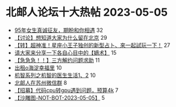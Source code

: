 # 北邮人论坛十大热帖 2023-05-05

- [95年女生真诚征友，期盼和你相遇](https://bbs.byr.cn/article/Friends/2039516) 32
- [【讨论】想知道大家为什么留在北京](https://bbs.byr.cn/article/Talking/6386657) 29
- [【转】超神准！星座小王子独创的新型占卜、來一起試玩一下！](https://bbs.byr.cn/article/Constellations/326533) 27
- [请大家来分享一下各自心目中的【嫡术】](https://bbs.byr.cn/article/WorkLife/1199458) 15
- [【急急急！！】三方解约问题求助](https://bbs.byr.cn/article/Job/2190203) 11
- [出租o海淀幸福里](https://bbs.byr.cn/article/Home/135238) 10
- [机智系列之机智的医生生活1、2](https://bbs.byr.cn/article/TV/183767) 10
- [北邮人在苏州微信群](https://bbs.byr.cn/article/Jiangsu/113522) 8
- [【招募】代码cpu转gpu遇到问题，预算4k](https://bbs.byr.cn/article/CPP/102650) 7
- [【沙雕图-NOT-BOT-2023-05-05】](https://bbs.byr.cn/article/Picture/3340299) 5


